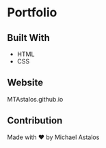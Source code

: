 # Portfolio 

## Built With 
* HTML
* CSS

## Website
MTAstalos.github.io

## Contribution
Made with ❤️ by Michael Astalos
